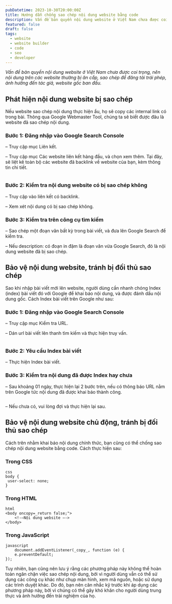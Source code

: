 ```yaml
---
pubDatetime: 2023-10-30T20:00:00Z
title: Hướng dẫn chống sao chép nội dung website bằng code
description: Vấn đề bản quyền nội dung website ở Việt Nam chưa được coi trọng, nên nội dung trên các website thường bị ăn cắp, sao chép để đăng tải trái phép, ảnh hưởng đến tác giả, website gốc ban đầu.
featured: false
draft: false
tags:
  - website
  - website builder
  - code
  - seo
  - developer
---
```


_Vấn đề bản quyền nội dung website ở Việt Nam chưa được coi trọng, nên nội dung trên các website thường bị ăn cắp, sao chép để đăng tải trái phép, ảnh hưởng đến tác giả, website gốc ban đầu._

## Phát hiện nội dung website bị sao chép

Nếu website sao chép nội dung thực hiện ẩu, họ sẽ copy các internal link có trong bài. Thông qua Google Webmaster Tool, chúng ta sẽ biết được đâu là website đã sao chép nội dung.

### Bước 1: Đăng nhập vào Google Search Console

– Truy cập mục Liên kết.

– Truy cập mục Các website liên kết hàng đầu, và chọn xem thêm. Tại đây, sẽ liệt kê toàn bộ các website đã backlink về website của bạn, kèm thông tin chi tiết.

<figure><img src="https://nhavantuonglai.com/image/article/developer/huong-dan-chong-sao-chep-noi-dung-website-bang-code-1.jpg" alt=""><figcaption></figcaption></figure>

### Bước 2: Kiểm tra nội dung website có bị sao chép không

– Truy cập vào liên kết có backlink.

– Xem xét nội dung có bị sao chép không.

### Bước 3: Kiểm tra trên công cụ tìm kiếm

– Sao chép một đoạn văn bất kỳ trong bài viết, và đưa lên Google Search để kiểm tra.

– Nếu description: có đoạn in đậm là đoạn văn vừa Google Search, đó là nội dung website đã bị sao chép.

## Bảo vệ nội dung website, tránh bị đối thủ sao chép

Sao khi nhập bài viết mới lên website, người dùng cần nhanh chóng Index (index) bài viết đó với Google để khai báo nội dung, và được đánh dấu nội dung gốc. Cách Index bài viết trên Google như sau:

### Bước 1: Đăng nhập vào Google Search Console

– Truy cập mục Kiểm tra URL.

– Dán url bài viết lên thanh tìm kiếm và thực hiện truy vấn.

<figure><img src="https://nhavantuonglai.com/image/article/developer/huong-dan-chong-sao-chep-noi-dung-website-bang-code-2.jpg" alt=""><figcaption></figcaption></figure>

### Bước 2: Yêu cầu Index bài viết

– Thực hiện Index bài viết.

### Bước 3: Kiểm tra nội dung đã được Index hay chưa

– Sau khoảng 01 ngày, thực hiện lại 2 bước trên, nếu có thông báo URL nằm trên Google tức nội dung đã được khai báo thành công.

<figure><img src="https://nhavantuonglai.com/image/article/developer/huong-dan-chong-sao-chep-noi-dung-website-bang-code-3.jpg" alt=""><figcaption></figcaption></figure>

– Nếu chưa có, vui lòng đợi và thực hiện lại sau.

## Bảo vệ nội dung website chủ động, tránh bị đối thủ sao chép

Cách trên nhằm khai báo nội dung chính thức, bạn cũng có thể chống sao chép nội dung website bằng code. Cách thực hiện sau:

### Trong CSS

```
css
body {
 user-select: none;
}
```

### Trong HTML

```
html
<body oncopy=_return false;">
	<!-–Nội dung website –->
</body>
```

### Trong JavaScript

```
javascript
	document.addEventListener(_copy_, function (e) {
	e.preventDefault;
});
```

Tuy nhiên, bạn cũng nên lưu ý rằng các phương pháp này không thể hoàn toàn ngăn chặn việc sao chép nội dung, bởi vì người dùng vẫn có thể sử dụng các công cụ khác như chụp màn hình, xem mã nguồn, hoặc sử dụng các trình duyệt khác. Do đó, bạn nên cân nhắc kỹ trước khi áp dụng các phương pháp này, bởi vì chúng có thể gây khó khăn cho người dùng trung thực và ảnh hưởng đến trải nghiệm của họ.